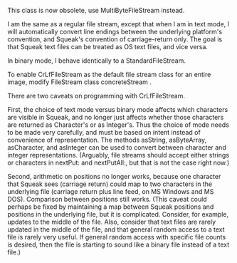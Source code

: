 This class is now obsolete, use MultiByteFileStream instead.

I am the same as a regular file stream, except that when I am in text mode, I will automatically convert line endings between the underlying platform's convention, and Squeak's convention of carriage-return only.  The goal is that Squeak text files can be treated as OS text files, and vice versa.

In binary mode, I behave identically to a StandardFileStream.

To enable CrLfFileStream as the default file stream class for an entire image, modify FileStream class concreteStream .


There are two caveats on programming with CrLfFileStream.

First, the choice of text mode versus binary mode affects which characters are visible in Squeak, and no longer just affects whether those characters are returned as Character's or as Integer's.  Thus the choice of mode needs to be made very carefully, and must be based on intent instead of convenience of representation.  The methods asString, asByteArray, asCharacter, and asInteger can be used to convert between character and integer representations.  (Arguably, file streams should accept either strings or characters in nextPut: and nextPutAll:, but that is not the case right now.)

Second, arithmetic on positions no longer works, because one character that Squeak sees (carriage return) could map to two characters in the underlying file (carriage return plus line feed, on MS Windows and MS DOS).  Comparison between positions still works.  (This caveat could perhaps be fixed by maintaining a map between Squeak positions and positions in the underlying file, but it is complicated.  Consider, for example, updates to the middle of the file.  Also, consider that text files are rarely updated in the middle of the file, and that general random access to a text file is rarely very useful.  If general random access with specific file counts is desired, then the file is starting to sound like a binary file instead of a text file.)

